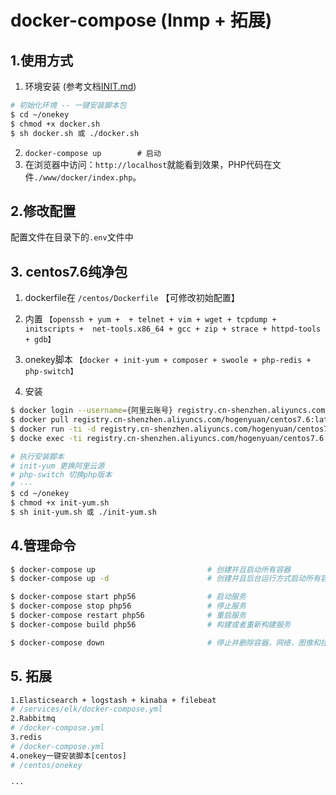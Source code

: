# docker-compose (lnmp + 拓展)

## 1.使用方式

1. 环境安装 (参考文档[INIT.md](INIT.md))
```bash
# 初始化环境 -- 一键安装脚本包
$ cd ~/onekey   
$ chmod +x docker.sh
$ sh docker.sh 或 ./docker.sh
```
2. `docker-compose up        # 启动`
3. 在浏览器中访问：`http://localhost`就能看到效果，PHP代码在文件`./www/docker/index.php`。

## 2.修改配置

配置文件在目录下的`.env`文件中

## 3. centos7.6纯净包

1. dockerfile在 `/centos/Dockerfile` 【可修改初始配置】

2. 内置 `【openssh + yum +  + telnet + vim + wget + tcpdump + initscripts +  net-tools.x86_64 + gcc + zip + strace + httpd-tools + gdb】`

3. onekey脚本 `【docker + init-yum + composer + swoole + php-redis + php-switch】`

4. 安装
```bash
$ docker login --username={阿里云账号} registry.cn-shenzhen.aliyuncs.com	
$ docker pull registry.cn-shenzhen.aliyuncs.com/hogenyuan/centos7.6:latest
$ docker run -ti -d registry.cn-shenzhen.aliyuncs.com/hogenyuan/centos7.6
$ docke exec -ti registry.cn-shenzhen.aliyuncs.com/hogenyuan/centos7.6 bash

# 执行安装脚本
# init-yum 更换阿里云源
# php-switch 切换php版本
# ···
$ cd ~/onekey   
$ chmod +x init-yum.sh
$ sh init-yum.sh 或 ./init-yum.sh
```

## 4.管理命令

```bash
$ docker-compose up                         # 创建并且启动所有容器
$ docker-compose up -d                      # 创建并且后台运行方式启动所有容器

$ docker-compose start php56                # 启动服务
$ docker-compose stop php56                 # 停止服务
$ docker-compose restart php56              # 重启服务
$ docker-compose build php56                # 构建或者重新构建服务

$ docker-compose down                       # 停止并删除容器，网络，图像和挂载卷
```

## 5. 拓展
```bash
1.Elasticsearch + logstash + kinaba + filebeat
# /services/elk/docker-compose.yml
2.Rabbitmq
# /docker-compose.yml
3.redis
# /docker-compose.yml
4.onekey一键安装脚本[centos]
# /centos/onekey

···
```


